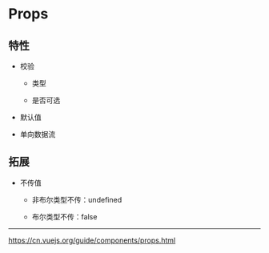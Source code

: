 # Props

## 特性

- 校验

   - 类型

   - 是否可选

- 默认值

- 单向数据流

## 拓展

- 不传值

   - 非布尔类型不传：undefined

   - 布尔类型不传：false

---

<https://cn.vuejs.org/guide/components/props.html>